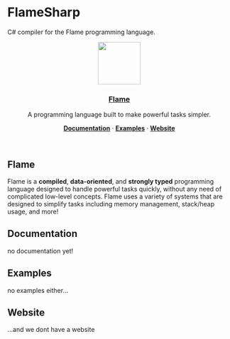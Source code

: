 # FlameSharp
 C# compiler for the Flame programming language.


<p align="center">
  <a href="https://github.com/theflamelang/FlameSharp">
    <img src="https://avatars.githubusercontent.com/u/98204361?s=200&v=4" height="96">
    <h3 align="center">Flame</h3>
  </a>
</p>

<p align="center">
  A programming language built to make powerful tasks simpler.
</p>

<p align="center">
  <a href="https://github.com/theflamelang/FlameSharp"><strong>Documentation</strong></a> ·
  <a href="https://github.com/theflamelang/FlameSharp"><strong>Examples</strong></a> ·
  <a href="hhttps://github.com/theflamelang/FlameSharp"><strong>Website</strong></a>
</p>
<br/>

## Flame

Flame is a **compiled**, **data-oriented**, and **strongly typed** programming language designed to handle powerful tasks quickly, without any need of complicated low-level concepts. Flame uses a variety of systems that are designed to simplify tasks including memory management, stack/heap usage, and more!

## Documentation

no documentation yet!

## Examples

no examples either...

## Website

...and we dont have a website
